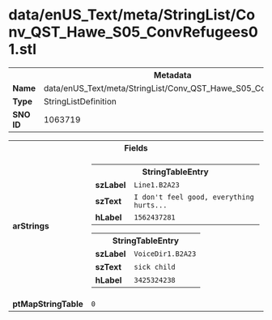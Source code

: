 <h1>data/enUS_Text/meta/StringList/Conv_QST_Hawe_S05_ConvRefugees01.stl</h1><table><tr><th colspan="100%">Metadata</th></tr><tr><td><b>Name</b></td><td>data/enUS_Text/meta/StringList/Conv_QST_Hawe_S05_ConvRefugees01.stl</td></tr><tr><td><b>Type</b></td><td>StringListDefinition</td></tr><tr><td><b>SNO ID</b></td><td>1063719</td></tr></table>

<table><tr><th colspan="100%">Fields</th></tr><tr><td><b>arStrings</b></td><td><table><tr><th colspan="100%">StringTableEntry</th></tr><tr><td><b>szLabel</b></td><td><code>Line1.B2A23</code></td></tr><tr><td><b>szText</b></td><td><code>I don't feel good, everything hurts...</code></td></tr><tr><td><b>hLabel</b></td><td><code>1562437281</code></td></tr></table>


<table><tr><th colspan="100%">StringTableEntry</th></tr><tr><td><b>szLabel</b></td><td><code>VoiceDir1.B2A23</code></td></tr><tr><td><b>szText</b></td><td><code>sick child</code></td></tr><tr><td><b>hLabel</b></td><td><code>3425324238</code></td></tr></table>


</td></tr><tr><td><b>ptMapStringTable</b></td><td><code>0</code></td></tr></table>

